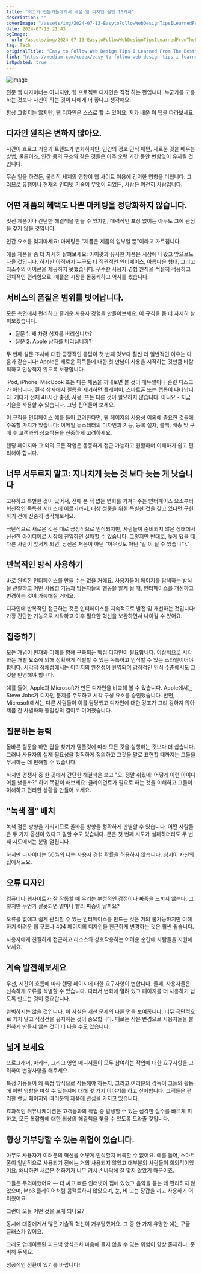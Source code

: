 ```yaml
---
title: "최고의 전문가들에게서 배운 웹 디자인 꿀팁 10가지"
description: ""
coverImage: "/assets/img/2024-07-13-EasytoFollowWebDesignTipsILearnedFromTheBest_0.png"
date: 2024-07-13 21:43
ogImage: 
  url: /assets/img/2024-07-13-EasytoFollowWebDesignTipsILearnedFromTheBest_0.png
tag: Tech
originalTitle: "Easy to Follow Web Design Tips I Learned From The Best"
link: "https://medium.com/codex/easy-to-follow-web-design-tips-i-learned-from-the-best-fb6f66a8318f"
isUpdated: true
---
```






![Image](/assets/img/2024-07-13-EasytoFollowWebDesignTipsILearnedFromTheBest_0.png)

전문 웹 디자이너는 아니지만, 웹 프로젝트 디자인은 직접 하는 편입니다. 누군가를 고용하는 것보다 자신이 하는 것이 나에게 더 좋다고 생각해요.

항상 그렇지는 않지만, 웹 디자인은 스스로 할 수 있어요. 저가 배운 이 팁을 따라보세요.

## 디자인 원칙은 변하지 않아요.


<div class="content-ad"></div>

시간이 흐르고 기술과 트렌드가 변화하지만, 인간의 정보 인식 패턴, 새로운 것을 배우는 방법, 물론이죠, 인간 몸의 구조와 같은 것들은 아주 오랜 기간 동안 변함없이 유지될 것입니다.

무슨 일을 하겼든, 물리적 세계의 영향이 웹 사이트 이용에 강력한 영향을 미칩니다. 그러므로 유행이나 현재의 인터넷 기술이 무엇이 되었든, 사람은 여전히 사람입니다.

## 어떤 제품의 혜택도 나쁜 마케팅을 정당화하지 않습니다.

멋진 제품이나 간단한 해결책을 만들 수 있지만, 매력적인 포장 없이는 아무도 그에 관심을 갖지 않을 것입니다.

<div class="content-ad"></div>

인간 요소를 잊지마세요: 마케팅은 "제품은 제품의 일부일 뿐"이라고 가르칩니다.

애플 제품을 좀 더 자세히 살펴보세요: 아이팟과 유사한 제품은 시장에 나왔고 앞으로도 나올 것입니다. 하지만 아직까지 누구도 더 직관적인 인터페이스, 아름다운 형태, 그리고 최소주의 아이콘을 제공하지 못했습니다. 우수한 사용자 경험 원칙을 적절히 적용하고 전체적인 편리함으로, 애플은 시장을 돌풍케하고 역사를 썼습니다.

## 서비스의 품질은 범위를 벗어납니다.

모든 측면에서 편리하고 즐거운 사용자 경험을 만들어보세요. 이 규칙을 좀 더 자세히 살펴보겠습니다.

<div class="content-ad"></div>

- 질문 1: 새 차량 상자를 버리십니까?
- 질문 2: Apple 상자를 버리십니까?

두 번째 설문 조사에 대한 긍정적인 응답이 첫 번째 것보다 훨씬 더 일반적인 이유는 다음과 같습니다: Apple은 새로운 획득물에 대한 첫 만남이 사용을 시작하는 것만큼 바람직하고 인상적지 않도록 보장합니다.

iPod, iPhone, MacBook 또는 다른 제품을 꺼내보면 볼 것이 매뉴얼이나 훈련 디스크가 아닙니다. 흰색 상자에서 필름을 제거하면 플레이어, 스마트폰 또는 랩톱이 나타납니다. 게다가 전체 48시간 충전, 사용, 또는 다른 것이 필요하지 않습니다. 아니요 - 지금 기술을 사용할 수 있습니다. 그냥 집어들어 보세요.

이 규칙을 인터페이스 예를 들어 고려한다면, 웹 페이지의 사용성 이외에 중요한 것들에 주목할 가치가 있습니다: 이메일 뉴스레터의 디자인과 기능, 등록 절차, 콜백, 배송 및 구매 후 고객과의 상호작용을 신중하게 고려하세요.

<div class="content-ad"></div>

랜딩 페이지와 그 외의 모든 작업은 동등하게 접근 가능하고 원활하며 이해하기 쉽고 편리해야 합니다.

## 너무 서두르지 말고: 지나치게 늦는 것 보다 늦는 게 낫습니다

고유하고 특별한 것이 있어서, 전에 본 적 없는 변화를 가져다주는 인터페이스 요소부터 혁신적인 독특한 서비스에 이르기까지, 대상 청중을 위한 특별한 것을 갖고 있다면 구현하기 전에 신중히 생각해보세요.

극단적으로 새로운 것은 때로 긍정적으로 인식되지만, 사람들이 준비되지 않은 상태에서 신선한 아이디어로 시장에 진입하면 실패할 수 있습니다. 그렇지만 반대로, 늦게 됐을 때 다른 사람이 앞서게 되면, 당신은 처음이 아닌 "아무것도 아닌 '일'이 될 수 있습니다."

<div class="content-ad"></div>

## 반복적인 방식 사용하기

바로 완벽한 인터페이스를 만들 수는 없을 거에요. 사용자들이 페이지를 탐색하는 방식을 관찰하고 어떤 사용성 기능과 방문자들의 행동을 알게 될 때, 인터페이스를 개선하고 변경하는 것이 가능해질 거에요.

디자인에 반복적인 접근하는 것은 인터페이스를 지속적으로 발전 및 개선하는 것입니다: 가장 간단한 기능으로 시작하고 이후 필요한 혁신을 보완하면서 나아갈 수 있어요.

## 집중하기

<div class="content-ad"></div>

모든 개념이 현재와 미래를 향해 구축되는 핵심 디자인이 필요합니다. 이상적으로 시각화는 개별 요소에 의해 정확하게 식별할 수 있는 독특하고 인식할 수 있는 스타일이어야 합니다. 시각적 정체성에서는 이미지의 완전성이 환영되며 감정적인 인식 수준에서도 그것을 반영해야 합니다.

예를 들어, Apple과 Microsoft가 만든 디자인을 비교해 볼 수 있습니다. Apple에서는 Steve Jobs가 디자인 문제를 주도하고 시각 구성 요소를 승인했습니다. 반면, Microsoft에서는 다른 사람들이 이를 담당했고 디자인에 대한 강조가 그리 강하지 않아 제품 간 차별화와 통일성의 결여로 이어졌습니다.

## 질문하는 능력

올바른 질문을 하면 답을 찾기가 템플릿에 따라 모든 것을 실행하는 것보다 더 쉽습니다. 그러나 사용자의 실제 필요성을 정직하게 정의하고 그것을 말로 표현할 때까지는 그들을 무시하는 데 편해할 수 있습니다.

<div class="content-ad"></div>

하지만 경쟁사 중 한 곳에서 간단한 해결책을 보고 "오, 정말 쉬웠네! 어떻게 이런 아이디어를 냈을까?" 하며 똑같이 해보세요. 클라이언트가 필요로 하는 것을 이해하고 그들이 이해하고 편리한 상황을 만들어 보세요.

## "녹색 점" 배치

녹색 점은 방향을 가리키므로 올바른 방향을 정확하게 판별할 수 있습니다. 어떤 사람들은 두 가지 옵션이 있다고 말할 수도 있습니다. 문은 첫 번째 시도가 실패하더라도 두 번째 시도에서는 분명 열립니다.

하지만 디자이너는 50%의 나쁜 사용자 경험 확률을 허용하지 않습니다. 심지어 자신의 집에서도요.

<div class="content-ad"></div>

## 오류 디자인

컴퓨터나 웹사이트가 잘 작동할 때 우리는 부정적인 감정이나 짜증을 느끼지 않는다. 그렇지만 무언가 잘못되면 얼마나 빨리 짜증이 날까요?

오류를 없애고 쉽게 관리할 수 있는 인터페이스를 만드는 것은 거의 불가능하지만 이해하기 어려운 웹 구조나 404 페이지의 디자인을 친근하게 변경하는 것은 훨씬 쉽습니다.

사용자에게 친절하게 접근하고 리소스와 상호작용하는 어려운 순간에 사람들을 지원해보세요.

<div class="content-ad"></div>

## 계속 발전해보세요

우선, 시간이 흐름에 따라 랜딩 페이지에 대한 요구사항이 변합니다. 둘째, 사용자들은 신속하게 오류를 식별할 수 있습니다. 따라서 변화에 열려 있고 페이지를 더 사용하기 쉽도록 만드는 것이 중요합니다.

완벽하지는 않을 것입니다. 이 사실은 개선 문제의 다른 면을 보여줍니다. 너무 극단적으로 가지 말고 적정선을 유지하는 것이 중요합니다. 때로는 작은 변경으로 사용자들을 불편하게 만들지 않는 것이 더 나을 수도 있습니다.

## 넓게 보세요

<div class="content-ad"></div>

프로그래머, 마케터, 그리고 영업 매니저들이 모두 참여하는 작업에 대한 요구사항을 고려하여 변경사항을 해주세요.

특정 기능들이 왜 특정 방식으로 작동해야 하는지, 그리고 여러분의 감독이 그들의 활동에 어떤 영향을 미칠 수 있는지에 대해 몇 가지 이야기를 하고 싶어합니다. 고객들은 편리한 랜딩 페이지와 여러분의 제품에 관심을 가지고 있습니다.

효과적인 커뮤니케이션은 고객들과의 작업 중 발생할 수 있는 심각한 실수를 빠르게 피하고, 모든 복잡함에 대한 최상의 해결책을 찾을 수 있도록 도와줄 것입니다.

## 항상 거부당할 수 있는 위험이 있습니다.

<div class="content-ad"></div>

아무도 사용자가 여러분의 혁신을 어떻게 인식할지 예측할 수 없어요. 예를 들어, 스마트폰이 일반적으로 사용되기 전에는 거의 사용되지 않았고 대부분의 사람들이 회의적이었어요: 왜냐하면 새로운 전화기가 너무 커서 손바닥에 잘 맞지 않았기 때문이죠.

그들은 무의미했어요 — 더 싸고 빠른 인터넷이 집에 있었고 음악을 듣는 데 편리하지 않았으며, Mp3 플레이어처럼 콤팩트하지 않았으며, 눈, 비 또는 장갑을 끼고 사용하기 어려웠어요.

그런데 오늘 어떤 것을 보게 되나요?

동시에 대중에게서 많은 기술적 혁신이 거부당했어요. 그 중 한 가지 유명한 예는 구글 글래스가 있어요.

<div class="content-ad"></div>

그래도 업데이트된 피드백 양식조차 마음에 들지 않을 수 있는 위험이 항상 존재하니, 준비해 두세요.

성공적인 전환이 있기를 바랍니다!